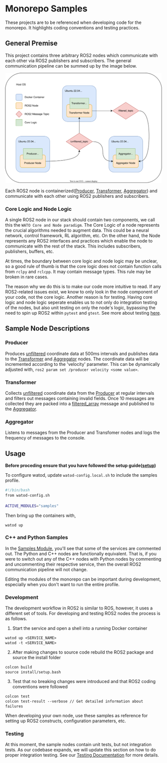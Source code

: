 # Monorepo Samples
These projects are to be referenced when developing code for the monorepo. It highlights coding conventions and testing practices.

## General Premise
This project contains three arbitrary ROS2 nodes which communicate with each other via ROS2 publishers and subscribers. The general communication pipeline can be summed up by the image below.

![Architecture](samples_diagram.svg)

Each ROS2 node is containerized([Producer](../../docker/samples/cpp/producer.Dockerfile), [Transformer](../../docker/samples/cpp/transformer.Dockerfile), [Aggregator](../../docker/samples/cpp/aggregator.Dockerfile)) and communicate with each other using ROS2 publishers and subscribers. 

### Core Logic and Node Logic
A single ROS2 node in our stack should contain two components, we call this the `WATO Core and Node paradigm`. The Core Logic of a node represents the crucial algorithms needed to augment data. This could be a neural network, control framework, RL algorithm, etc. On the other hand, the Node represents any ROS2 interfaces and practices which enable the node to communicate with the rest of the stack. This includes subscribers, publishers, buffers, etc. 

At times, the boundary between core logic and node logic may be unclear, so a good rule of thumb is that the core logic does not contain function calls from `rclpy` and `rclcpp`. It may contain message types. This rule may be broken in rare cases.

The reason why we do this is to make our code more intuitive to read. If any ROS2-related issues exist, we know to only look in the node component of your code, not the core logic. Another reason is for testing. Having core logic and node logic seperate enables us to not only do integration testing of the nodes, but also unit testing on only the node's logic, bypassing the need to spin up ROS2 within `pytest` and `gtest`. See more about testing [here](../../docs/dev/testing.md).

## Sample Node Descriptions

### Producer
Produces [unfiltered](../ros_msgs/sample_msgs/msg/Unfiltered.msg) coordinate data at 500ms intervals and publishes data to the [Transformer](#transformer) and [Aggregator](#aggregator) nodes. The coordinate data will be incremented according to the 'velocity' parameter. This can be dynamically adjusted with, `ros2 param set /producer velocity <some value>`.

### Transformer
Collects [unfiltered](../ros_msgs/sample_msgs/msg/Unfiltered.msg) coordinate data from the [Producer](#producer) at regular intervals and filters out messages containing invalid fields. Once 10 messages are collected they are packed into a [filtered_array](../ros_msgs/sample_msgs/msg/FilteredArray.msg) message and published to the [Aggregator](#aggregator).

### Aggregator
Listens to messages from the Producer and Transfomer nodes and logs the frequency of messages to the console.

## Usage
**Before proceding ensure that you have followed the setup guide([setup](../../docs/setup.md))**

To configure watod, update `watod-config.local.sh` to include the samples profile.
```bash
#!/bin/bash
from watod-config.sh

ACTIVE_MODULES="samples"
```

Then bring up the containers with,
```
watod up
```

### C++ and Python Samples
In the [Samples Module](../../modules/docker-compose.samples.yaml), you'll see that some of the services are commented out. The Python and C++ nodes are functionally equivalent. That is, if you were to switch out any of the C++ nodes with Python nodes by commenting and uncommenting their respective service, then the overall ROS2 communication pipeline will not change.

Editing the modules of the monorepo can be important during development, especially when you don't want to run the entire profile.

### Development
The development workflow in ROS2 is similar to ROS, however, it uses a different set
of tools. For developing and testing ROS2 nodes the process is as follows.
1. Start the service and open a shell into a running Docker container
```
watod up <SERVICE_NAME>
watod -t <SERVICE_NAME>
```
2. After making changes to source code rebuild the ROS2 package and source the install folder
```
colcon build
source install/setup.bash
```
3. Test that no breaking changes were introduced and that ROS2 coding conventions were followed
```
colcon test
colcon test-result --verbose // Get detailed information about failures
```
When developing your own node, use these samples as reference for setting up ROS2 constructs, configuration parameters, etc. 

### Testing
At this moment, the sample nodes contain unit tests, but not integration tests. As our codebase expands, we will update this section on how to do proper integration testing. See our [Testing Documentation](../../docs/dev/testing.md) for more details.
